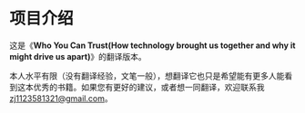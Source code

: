 # 项目介绍

这是《**Who You Can Trust(How technology brought us together and why it might drive us apart)**》的翻译版本。

本人水平有限（没有翻译经验，文笔一般），想翻译它也只是希望能有更多人能看到这本优秀的书籍。如果您有更好的建议，或者想一同翻译，欢迎联系我 zj1123581321@gmail.com。

